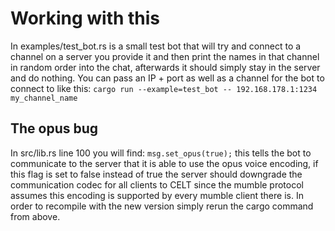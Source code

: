 # Working with this
In examples/test_bot.rs is a small test bot that will try and connect to a channel on a server you provide it and then
print the names in that channel in random order into the chat, afterwards it should simply stay in the server and do
nothing. You can pass an IP + port as well as a channel for the bot to connect to like this: `cargo run --example=test_bot -- 192.168.178.1:1234 my_channel_name`

## The opus bug
In src/lib.rs line 100 you will find: `msg.set_opus(true);` this tells the bot to communicate to the server that it is
able to use the opus voice encoding, if this flag is set to false instead of true the server should downgrade the
communication codec for all clients to CELT since the mumble protocol assumes this encoding is supported by every mumble
client there is. In order to recompile with the new version simply rerun the cargo command from above.

